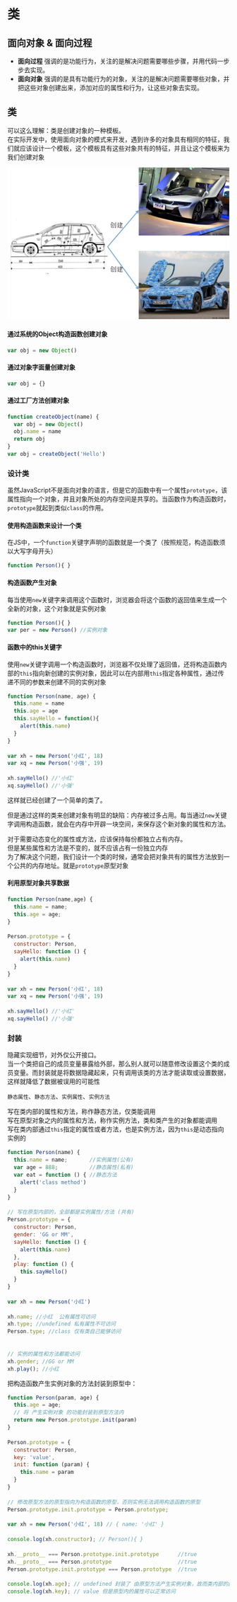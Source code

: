 # 类

## 面向对象 & 面向过程
* **面向过程** 强调的是功能行为，关注的是解决问题需要哪些步骤，并用代码一步步去实现。
* **面向对象** 强调的是具有功能行为的对象，关注的是解决问题需要哪些对象，并把这些对象创建出来，添加对应的属性和行为，让这些对象去实现。

## 类
可以这么理解：类是创建对象的一种模板。\
在实际开发中，使用面向对象的模式来开发，遇到许多的对象具有相同的特征，我们就应该设计一个模板，这个模板具有这些对象共有的特征，并且让这个模板来为我们创建对象

![class](../../.vuepress/public/assets/img/class.png)

#### 通过系统的Object构造函数创建对象
```js
var obj = new Object()
```
#### 通过对象字面量创建对象
```js
var obj = {}
```

#### 通过工厂方法创建对象
```js
function createObject(name) {
  var obj = new Object()
  obj.name = name
  return obj
}
var obj = createObject('Hello')
```

### 设计类
虽然JavaScript不是面向对象的语言，但是它的函数中有一个属性`prototype`，该属性指向一个对象，并且对象所处的内存空间是共享的。当函数作为构造函数时，`prototype`就起到类似`class`的作用。

#### 使用构造函数来设计一个类
在JS中，一个`function`关键字声明的函数就是一个类了（按照规范，构造函数须以大写字母开头）
```js
function Person(){ }
```
#### 构造函数产生对象
每当使用`new`关键字来调用这个函数时，浏览器会将这个函数的返回值来生成一个全新的对象，这个对象就是实例对象
```js
function Person(){ }
var per = new Person() //实例对象
```

#### 函数中的this关键字
使用`new`关键字调用一个构造函数时，浏览器不仅处理了返回值，还将构造函数内部的`this`指向新创建的实例对象，因此可以在内部用`this`指定各种属性，通过传递不同的参数来创建不同的实例对象
```js
function Person(name, age) {
  this.name = name
  this.age = age
  this.sayHello = function(){
    alert(this.name)
  }
}

var xh = new Person('小红', 18)
var xq = new Person('小强', 19)

xh.sayHello() //'小红'
xq.sayHello() //'小强'
```
这样就已经创建了一个简单的类了。

但是通过这样的类来创建对象有明显的缺陷：内存被过多占用。每当通过`new`关键字调用构造函数，就会在内存中开辟一块空间，来保存这个新对象的属性和方法。

对于需要动态变化的属性或方法，应该保持每份都独立占有内存。\
但是某些属性和方法是不变的，就不应该占有一份独立内存\
为了解决这个问题，我们设计一个类的时候，通常会把对象共有的属性方法放到一个公共的内存地址。就是`prototype`原型对象

#### 利用原型对象共享数据
```js
function Person(name,age) {
  this.name = name;
  this.age = age;
}

Person.prototype = {
  constructor: Person,
  sayHello: function () {
    alert(this.name)
  }
}

var xh = new Person('小红', 18)
var xq = new Person('小强', 19)

xh.sayHello() //'小红'
xq.sayHello() //'小强'
```

### 封装
隐藏实现细节，对外仅公开接口。\
当一个类把自己的成员变量暴露给外部，那么别人就可以随意修改设置这个类的成员变量。而封装就是将数据隐藏起来，只有调用该类的方法才能读取或设置数据，这样就降低了数据被误用的可能性

`静态属性`、`静态方法`、`实例属性`、`实例方法`

写在类内部的属性和方法，称作静态方法，仅类能调用\
写在原型对象之内的属性和方法，称作实例方法，类和类产生的对象都能调用\
写在类内部通过`this`指定的属性或者方法，也是实例方法，因为`this`是动态指向实例的
```js
function Person(name) {
  this.name = name;       //实例属性(公有)
  var age = 888;          //静态属性(私有)
  var eat = function () { //静态方法
    alert('class method')
  }
}

// 写在原型内部的，全部都是实例属性/方法 (共有)
Person.prototype = {
  constructor: Person,
  gender: 'GG or MM',
  sayHello: function () {
    alert(this.name)
  },
  play: function () {
    this.sayHello()
  }
}

var xh = new Person('小红')

xh.name; //小红  公有属性可访问
xh.type; //undefined 私有属性不可访问
Person.type; //class 仅有类自己能够访问


// 实例的属性和方法都能访问
xh.gender; //GG or MM
xh.play(); //小红
```

把构造函数产生实例对象的方法封装到原型中：
```js
function Person(param, age) {
  this.age = age;
  // 将 产生实例对象 的功能封装到原型方法内
  return new Person.prototype.init(param)
}

Person.prototype = {
  constructor: Person,
  key: 'value',
  init: function (param) {
    this.name = param
  }
}

// 修改原型方法的原型指向为构造函数的原型，否则实例无法调用构造函数的原型
Person.prototype.init.prototype = Person.prototype;

var xh = new Person('小红', 18) // { name: '小红' }

console.log(xh.constructor); // Person(){ }

xh.__proto__ === Person.prototype.init.prototype      //true
xh.__proto__ === Person.prototype                     //true
Person.prototype.init.prototype === Person.prototype  //true

console.log(xh.age); // undefined 封装了 由原型方法产生实例对象，故而类内部的属性实例无法访问
console.log(xh.key); // value 但是原型内的属性可以正常访问
```

<Vssue />
